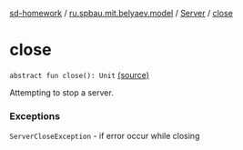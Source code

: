 [sd-homework](../../index.md) / [ru.spbau.mit.belyaev.model](../index.md) / [Server](index.md) / [close](.)

# close

`abstract fun close(): Unit` [(source)](https://github.com/StasBel/sd-homework/blob/gRPC/src/main/kotlin/ru/spbau/mit/belyaev/model/Server.kt#L33)

Attempting to stop a server.

### Exceptions

`ServerCloseException` - if error occur while closing